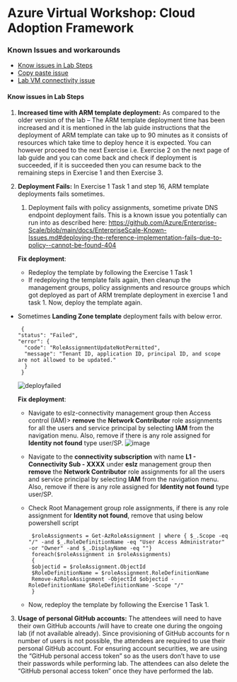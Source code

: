 # Azure Virtual Workshop: Cloud Adoption Framework

### Known Issues and workarounds
- [Know issues in Lab Steps](#know-issues-in-lab-steps)
- [Copy paste issue](https://docs.cloudlabs.ai/Learner/Troubleshooting/CopyPaste)
- [Lab VM connectivity issue](https://docs.cloudlabs.ai/Learner/Troubleshooting/RDP)

#### Know issues in Lab Steps 

1. **Increased time with ARM template deployment:** As compared to the older version of the lab – The ARM template deployment time has been increased and it is mentioned in the lab guide instructions that the deployment of ARM template can take up to 90 minutes as it consists of resources which take time to deploy hence it is expected. You can however proceed to the next Exercise i.e. Exercise 2 on the next page of lab guide and you can come back and check if deployment is succeeded, if it is succeeded then you can resume back to the remaining steps in Exercise 1 and then Exercise 3.

2. **Deployment Fails:** In Exercise 1 Task 1 and step 16, ARM template deployments fails sometimes.

     1. Deployment fails with policy assignments, sometime private DNS endpoint deployment fails. This is a known issue you potentially can run into as described here: https://github.com/Azure/Enterprise-Scale/blob/main/docs/EnterpriseScale-Known-Issues.md#deploying-the-reference-implementation-fails-due-to-policy--cannot-be-found-404

   **Fix deployment**: 
     * Redeploy the template by following the Exercise 1 Task 1
     * If redeploying the template fails again, then cleanup the management groups, policy assignments and resource groups which got deployed as part of ARM tremplate deployment in exercise 1 and task 1. Now, deploy the template again.

  * Sometimes **Landing Zone template** deployment fails with below error.
       
      ```
       {
      "status": "Failed",
      "error": {
        "code": "RoleAssignmentUpdateNotPermitted",
        "message": "Tenant ID, application ID, principal ID, and scope are not allowed to be updated."
        }
       }
       ```
       ![deployfailed](https://user-images.githubusercontent.com/27498287/149208290-d9743cca-b6f7-4a35-864c-343ff3287fa0.png)

       
    **Fix deployment**: 
    
      * Navigate to eslz-connectivity management group then Access control (IAM)> **remove** the **Network Contributor** role assignments for all the users and service principal by selecting **IAM** from the navigation menu. Also, remove if there is any role assigned for **Identity not found** type user/SP.
          ![image](https://user-images.githubusercontent.com/27498287/149206065-f0e630ac-727f-47da-994b-ceb91825c860.png)

      * Navigate to the **connectivity subscription** with name **L1 - Connectivity Sub - XXXX** under **eslz** management group then **remove** the **Network Contributor** role assignments for all the users and service principal by selecting **IAM** from the navigation menu. Also, remove if there is any role assigned for **Identity not found** type user/SP.
      * Check Root Management group role assignments, if there is any role assignment for **Identity not found**, remove that using below powershell script
           ```
            $roleAssignments = Get-AzRoleAssignment | where { $_.Scope -eq "/" -and $_.RoleDefinitionName -eq "User Access Administrator" -or "Owner" -and $_.DisplayName -eq ""}
            foreach($roleAssignment in $roleAssignments)
            {
            $objectid = $roleAssignment.ObjectId
            $RoleDefinitionName = $roleAssignment.RoleDefinitionName
            Remove-AzRoleAssignment -ObjectId $objectid -RoleDefinitionName $RoleDefinitionName -Scope "/"
            }

           ```
      * Now, redeploy the template by following the Exercise 1 Task 1.
    
3. **Usage of personal GitHub accounts:**
     The attendees will need to have their own GitHub accounts /will have to create one during the ongoing lab (if not available already). Since provisioning of GitHub accounts for n number of users is not possible, the attendees are required to use their personal GitHub account. For ensuring account securities, we are using the “GitHub personal access token” so as the users don’t have to use their passwords while performing lab. The attendees can also delete the “GitHub personal access token” once they have performed the lab.
